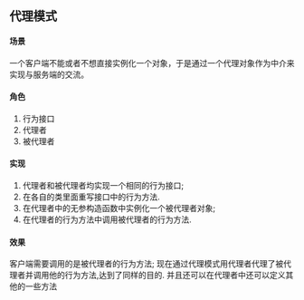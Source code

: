## 代理模式

#### 场景
一个客户端不能或者不想直接实例化一个对象，于是通过一个代理对象作为中介来实现与服务端的交流。

#### 角色
1. 行为接口
2. 代理者
3. 被代理者

#### 实现
1. 代理者和被代理者均实现一个相同的行为接口;
2. 在各自的类里面重写接口中的行为方法.
3. 在代理者中的无参构造函数中实例化一个被代理者对象;
4. 在代理者的行为方法中调用被代理者的行为方法.

#### 效果
客户端需要调用的是被代理者的行为方法;
现在通过代理模式用代理者代理了被代理者并调用他的行为方法,达到了同样的目的.
并且还可以在代理者中还可以定义其他的一些方法
